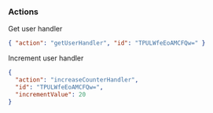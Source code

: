 ### Actions

Get user handler

```json
{ "action": "getUserHandler", "id": "TPULWfeEoAMCFQw=" }
```

Increment user handler

```json
{
  "action": "increaseCounterHandler",
  "id": "TPULWfeEoAMCFQw=",
  "incrementValue": 20
}
```
